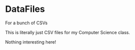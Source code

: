 # DataFiles
For a bunch of CSVs

This is literally just CSV files for my Computer Science class.


Nothing interesting here!
